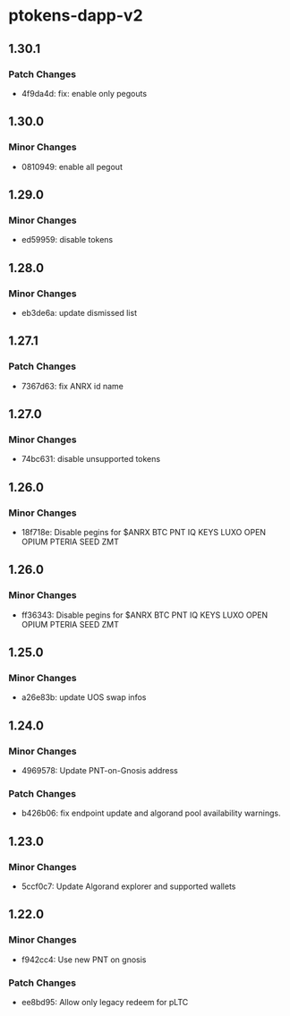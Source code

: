 # ptokens-dapp-v2

## 1.30.1

### Patch Changes

- 4f9da4d: fix: enable only pegouts

## 1.30.0

### Minor Changes

- 0810949: enable all pegout

## 1.29.0

### Minor Changes

- ed59959: disable tokens

## 1.28.0

### Minor Changes

- eb3de6a: update dismissed list

## 1.27.1

### Patch Changes

- 7367d63: fix ANRX id name

## 1.27.0

### Minor Changes

- 74bc631: disable unsupported tokens

## 1.26.0

### Minor Changes

- 18f718e: Disable pegins for $ANRX BTC PNT IQ KEYS LUXO OPEN OPIUM PTERIA SEED ZMT

## 1.26.0

### Minor Changes

- ff36343: Disable pegins for $ANRX BTC PNT IQ KEYS LUXO OPEN OPIUM PTERIA SEED ZMT

## 1.25.0

### Minor Changes

- a26e83b: update UOS swap infos

## 1.24.0

### Minor Changes

- 4969578: Update PNT-on-Gnosis address

### Patch Changes

- b426b06: fix endpoint update and algorand pool availability warnings.

## 1.23.0

### Minor Changes

- 5ccf0c7: Update Algorand explorer and supported wallets

## 1.22.0

### Minor Changes

- f942cc4: Use new PNT on gnosis

### Patch Changes

- ee8bd95: Allow only legacy redeem for pLTC
